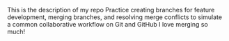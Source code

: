 This is the description of my repo
Practice creating branches for feature development, merging branches, and resolving merge conflicts to simulate a common collaborative workflow on Git and GitHub
I love merging so much!
